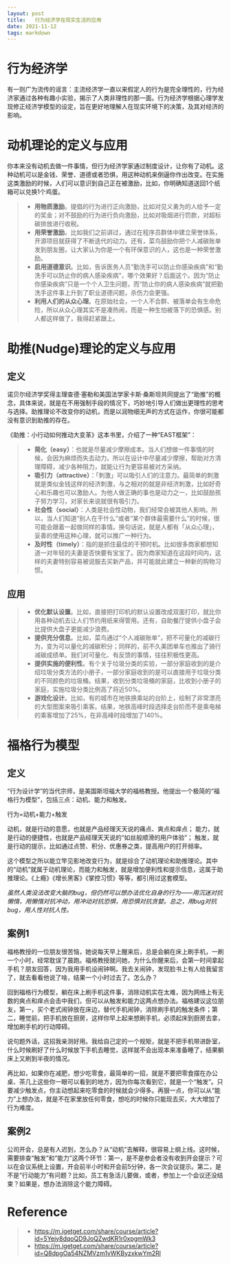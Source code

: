 ```yaml
---
layout: post
title:   行为经济学在现实生活的应用
date: 2021-11-12
tags: markdown    
---
```


# 行为经济学

有一则广为流传的谣言：主流经济学一直以来假定人的行为是完全理性的，行为经济家通过各种有趣小实验，揭示了人类非理性的那一面。行为经济学根据心理学发现修正经济学模型的设定，旨在更好地理解人在现实环境下的决策，及其对经济的影响。

# 动机理论的定义与应用

你本来没有动机去做一件事情，但行为经济学家通过制度设计，让你有了动机。这种动机可以是金钱、荣誉、道德或者恐惧，用这种动机来倒逼你作出改变。在实施这类激励的时候，人们可以意识到自己正在被激励，比如，你明确知道送回1个纸箱可以兑换1个鸡蛋。

>* **用物质激励**。提倡的行为进行正向激励，比如对见义勇为的人给予一定的奖金；对不鼓励的行为进行负向激励，比如对吸烟进行罚款，对超标碳排放进行收税。
>* **用荣誉激励**。比如我们之前讲过，通过在程序员群体中建立荣誉体系，开源项目就获得了不断迭代的动力。还有，菜鸟鼓励你把个人减碳账单发到朋友圈，让大家认为你是一个有环保意识的人，这也是一种荣誉激励。
>* **启用道德意识**。比如，告诉医务人员“勤洗手可以防止你感染疾病”和“勤洗手可以防止你的病人感染疾病”，哪个效果好？后面这个。因为“防止你感染疾病”只是一个个人卫生问题，而“防止你的病人感染疾病”就把勤洗手这件事上升到了职业道德问题，杀伤力会更强。
>* **利用人们的从众心理**。在原始社会，一个人不合群、被落单会有生命危险，所以从众心理其实不是凑热闹，而是一种生怕被落下的恐惧感。别人都这样做了，我得赶紧跟上。

# 助推(Nudge)理论的定义与应用

## 定义

诺贝尔经济学奖得主理查德·塞勒和美国法学家卡斯·桑斯坦共同提出了“助推”的概念，具体来说，就是在不用强制手段的情况下，巧妙地引导人们做出更理性的思考与选择。助推理论不改变你的动机，而是以润物细无声的方式在运作，你很可能都没有意识到助推的存在。

《助推：小行动如何推动大变革》这本书里，介绍了一种“EAST框架”：
>* **简化（easy）**：也就是尽量减少摩擦成本。当人们想做一件事情的时候，会因为麻烦而失去动力。所以在设计中尽量减少摩擦，帮助对方清理障碍，减少各种阻力，就能让行为更容易被对方采纳。
>*  **吸引力（attractive）**：「刺激」可以吸引人们的注意力。最简单的刺激就是类似金钱这样的经济刺激，与之相对的就是非经济刺激，比如好奇心和乐趣也可以激励人。为他人做正确的事也是动力之一，比如鼓励孩子努力学习，对家长来说就很有吸引力。
>* **社会性（social）**：人类是社会性动物，我们经常会被其他人影响。所以，当人们知道“别人在干什么”或者“某个群体最需要什么”的时候，很可能会跟着一起做同样的事情。换句话说，就是人都有「从众心理」，妥善的使用这种心理，就可以推广一种行为。
>* **及时性（timely）**：指的是抓住最佳的干预时机。比如很多商家都想知道一对年轻的夫妻是否快要有宝宝了。因为商家知道在这段时间内，这样的夫妻特别容易被说服去买新产品，并可能就此建立一种新的购物习惯。

## 应用
>* **优化默认设置**。比如，直接把打印机的默认设置改成双面打印，就比你用各种动机去让人们节约用纸来得管用。还有，自助餐厅提供小盘子会比提供大盘子更能减少浪费。
>* **提供充分信息**。比如，菜鸟通过“个人减碳账单”，把不可量化的减碳行为，变为可以量化的减碳积分；同样的，前不久美团单车也推出了骑行减碳成绩单。我们对可量化、有反馈的事情，往往积极性更高。
>* **提供实施的便利性**。有个关于垃圾分类的实验，一部分家庭收到的是介绍垃圾分类方法的小册子，一部分家庭收到的是可以直接用于垃圾分类的不同颜色的垃圾桶。结果，收到分类垃圾桶的家庭，比收到小册子的家庭，实施垃圾分类比例高了将近50%。
>* **游戏化设计**。比如，有的城市在地铁换乘站的台阶上，绘制了非常漂亮的大型图案来吸引乘客。结果，地铁高峰时段选择走台阶而不是乘电梯的乘客增加了25%，在非高峰时段增加了140%。



# 福格行为模型

## 定义

“行为设计学”的当代宗师，是美国斯坦福大学的福格教授。他提出一个极简的“福格行为模型”，包括三点：动机、能力和触发。

行为=动机+能力+触发

动机，就是行动的意愿，也就是产品经理天天说的痛点、爽点和痒点；
能力，就是行动的便捷性，也就是产品经理天天说的“如丝般顺滑的用户体验”；
触发，就是行动的提示，比如通过点赞、积分、优惠券之类，提高用户的打开频率。

这个模型之所以能立竿见影地改变行为，就是综合了动机理论和助推理论。其中的“动机”就属于动机理论，而能力和触发，就是增加便利性和提示信息，这属于助推理论。《上瘾》《增长黑客》《掌控习惯》等等，都引用过这套模型。

*虽然人类没法改变大脑的bug，但仍然可以想办法优化自身的行为——用沉迷对抗懒惰，用懒惰对抗冲动，用冲动对抗恐惧，用恐惧对抗贪婪。总之，用bug对抗bug，用人性对抗人性。*

## 案例1
福格教授的一位朋友很苦恼，她说每天早上醒来后，总是会躺在床上刷手机，一刷一个小时，经常耽误了晨跑。福格教授就问她，为什么你醒来后，会第一时间拿起手机？朋友回答，因为我用手机设闹钟啊。我去关闹钟，发现脸书上有人给我留言了，就去看看他说了啥，结果一个小时过去了。怎么办？

回到福格行为模型，躺在床上刷手机这件事，消除动机实在太难，因为网络上有无数的爽点和痒点会击中我们，但可以从触发和能力这两点想办法。福格建议这位朋友，第一，买个老式闹钟放在床边，替代手机闹钟，消除刷手机的触发条件；第二，睡觉前，把手机放在厨房，这样你早上起来想刷手机，必须起床到厨房去拿，增加刷手机的行动障碍。

说句题外话，这招我亲测好用。我给自己定的一个规矩，就是不把手机带进卧室，什么时候刷好了什么时候放下手机去睡觉，这样就不会出现本来准备睡了，结果躺床上又刷到半夜的情况。

再比如，如果你在减肥，想少吃零食，最简单的一招，就是不要把零食摆在办公桌、茶几上这些你一眼可以看到的地方，因为你每次看到它，就是一个“触发”。只要减少触发点，你主动想起来吃零食的时候就会少得多。再狠一点，你可以从“能力”上想办法，就是不在家里放任何零食，想吃的时候你只能现去买，大大增加了行为难度。

## 案例2
公司开会，总是有人迟到，怎么办？从“动机”去解释，很容易上纲上线。这时候，需要排查“触发”和“能力”这两个环节：第一，是不是参会者没有收到开会提示？可以在会议系统上设置，开会前半小时和开会前5分钟，各一次会议提示。第二，是不是“行动能力”有问题？比如，员工有急活儿要做，或者，参加上一个会议还没结束？如果是，想办法消除这个能力障碍。

# Reference
>* https://m.igetget.com/share/course/article?id=5Yejy8dqoQD9JoQZwdKR1r0xpgmWk3
>* https://m.igetget.com/share/course/article?id=Q8dpgOa54NZMVzm1vWKByzxkwYm2Rl